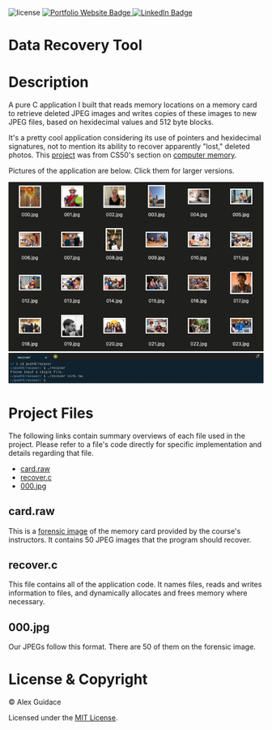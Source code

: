 ![license](https://img.shields.io/badge/license-MIT-brightgreen?style=flat-square)
<a href="https://alexguidace.github.io/">
    <img alt="Portfolio Website Badge" src="https://img.shields.io/badge/Portfolio-alexguidace.github.io-brightgreen?style=flat-square">
</a>
<a href="https://www.linkedin.com/in/alexguidace">
    <img alt="LinkedIn Badge" src="https://img.shields.io/badge/LinkedIn-Alex_Guidace-brightgreen?logo=linkedin&logoColor=blue&style=flat-square">
</a>

# **Data Recovery Tool**

# Description
A pure C application I built that reads memory locations on a memory card to retrieve deleted JPEG images and writes copies of these images to new JPEG files, based on hexidecimal values and 512 byte blocks.

It's a pretty cool application considering its use of pointers and hexidecimal signatures, not to mention its ability to recover apparently "lost," deleted photos. This [project](https://cs50.harvard.edu/x/2020/psets/4/recover/) was from CS50's section on [computer memory](https://cs50.harvard.edu/x/2020/weeks/4/).

Pictures of the application are below. Click them for larger versions.

<img src="images/Recovered_Photos.png">
<img src="images/Terminal_Output.png">

#

# Project Files
The following links contain summary overviews of each file used in the project. Please refer to a file's code directly for specific implementation and details regarding that file.

* [card.raw](#card.raw)
* [recover.c](#recover.c)
* [000.jpg](#000.jpg)

## card.raw
This is a [forensic image](https://whatis.techtarget.com/definition/forensic-image) of the memory card provided by the course's instructors. It contains 50 JPEG images that the program should recover.

## recover.c
This file contains all of the application code. It names files, reads and writes information to files, and dynamically allocates and frees memory where necessary.

## 000.jpg
Our JPEGs follow this format. There are 50 of them on the forensic image.

# License & Copyright
© Alex Guidace

Licensed under the [MIT License](License).
